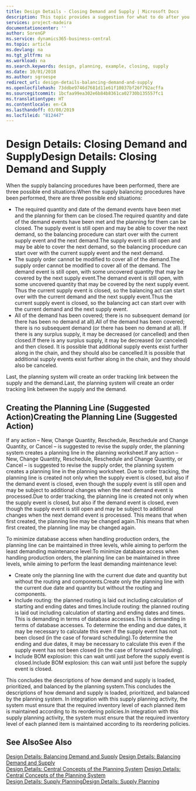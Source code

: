 ```yaml
---
title: Design Details - Closing Demand and Supply | Microsoft Docs
description: This topic provides a suggestion for what to do after you perform supply balancing procedures.
services: project-madeira
documentationcenter: ''
author: SorenGP
ms.service: dynamics365-business-central
ms.topic: article
ms.devlang: na
ms.tgt_pltfrm: na
ms.workload: na
ms.search.keywords: design, planning, example, closing, supply
ms.date: 10/01/2018
ms.author: sgroespe
redirect_url: design-details-balancing-demand-and-supply
ms.openlocfilehash: 73ddbe9746d7681d11e61f10037bf26f792acffa
ms.sourcegitcommit: 1bcfaa99ea302e6b84b8361ca02730b135557fc1
ms.translationtype: HT
ms.contentlocale: en-CA
ms.lasthandoff: 03/08/2019
ms.locfileid: "812447"
---
```

# <a name="design-details-closing-demand-and-supply"></a><span data-ttu-id="f8ee4-103">Design Details: Closing Demand and Supply</span><span class="sxs-lookup"><span data-stu-id="f8ee4-103">Design Details: Closing Demand and Supply</span></span>
<span data-ttu-id="f8ee4-104">When the supply balancing procedures have been performed, there are three possible end situations:</span><span class="sxs-lookup"><span data-stu-id="f8ee4-104">When the supply balancing procedures have been performed, there are three possible end situations:</span></span>  

* <span data-ttu-id="f8ee4-105">The required quantity and date of the demand events have been met and the planning for them can be closed.</span><span class="sxs-lookup"><span data-stu-id="f8ee4-105">The required quantity and date of the demand events have been met and the planning for them can be closed.</span></span> <span data-ttu-id="f8ee4-106">The supply event is still open and may be able to cover the next demand, so the balancing procedure can start over with the current supply event and the next demand.</span><span class="sxs-lookup"><span data-stu-id="f8ee4-106">The supply event is still open and may be able to cover the next demand, so the balancing procedure can start over with the current supply event and the next demand.</span></span>  
* <span data-ttu-id="f8ee4-107">The supply order cannot be modified to cover all of the demand.</span><span class="sxs-lookup"><span data-stu-id="f8ee4-107">The supply order cannot be modified to cover all of the demand.</span></span> <span data-ttu-id="f8ee4-108">The demand event is still open, with some uncovered quantity that may be covered by the next supply event.</span><span class="sxs-lookup"><span data-stu-id="f8ee4-108">The demand event is still open, with some uncovered quantity that may be covered by the next supply event.</span></span> <span data-ttu-id="f8ee4-109">Thus the current supply event is closed, so the balancing act can start over with the current demand and the next supply event.</span><span class="sxs-lookup"><span data-stu-id="f8ee4-109">Thus the current supply event is closed, so the balancing act can start over with the current demand and the next supply event.</span></span>  
* <span data-ttu-id="f8ee4-110">All of the demand has been covered; there is no subsequent demand (or there has been no demand at all).</span><span class="sxs-lookup"><span data-stu-id="f8ee4-110">All of the demand has been covered; there is no subsequent demand (or there has been no demand at all).</span></span> <span data-ttu-id="f8ee4-111">If there is any surplus supply, it may be decreased (or cancelled) and then closed.</span><span class="sxs-lookup"><span data-stu-id="f8ee4-111">If there is any surplus supply, it may be decreased (or canceled) and then closed.</span></span> <span data-ttu-id="f8ee4-112">It is possible that additional supply events exist further along in the chain, and they should also be cancelled.</span><span class="sxs-lookup"><span data-stu-id="f8ee4-112">It is possible that additional supply events exist further along in the chain, and they should also be canceled.</span></span>  

<span data-ttu-id="f8ee4-113">Last, the planning system will create an order tracking link between the supply and the demand.</span><span class="sxs-lookup"><span data-stu-id="f8ee4-113">Last, the planning system will create an order tracking link between the supply and the demand.</span></span>  

## <a name="creating-the-planning-line-suggested-action"></a><span data-ttu-id="f8ee4-114">Creating the Planning Line (Suggested Action)</span><span class="sxs-lookup"><span data-stu-id="f8ee4-114">Creating the Planning Line (Suggested Action)</span></span>  
<span data-ttu-id="f8ee4-115">If any action – New, Change Quantity, Reschedule, Reschedule and Change Quantity, or Cancel – is suggested to revise the supply order, the planning system creates a planning line in the planning worksheet.</span><span class="sxs-lookup"><span data-stu-id="f8ee4-115">If any action – New, Change Quantity, Reschedule, Reschedule and Change Quantity, or Cancel – is suggested to revise the supply order, the planning system creates a planning line in the planning worksheet.</span></span> <span data-ttu-id="f8ee4-116">Due to order tracking, the planning line is created not only when the supply event is closed, but also if the demand event is closed, even though the supply event is still open and may be subject to additional changes when the next demand event is processed.</span><span class="sxs-lookup"><span data-stu-id="f8ee4-116">Due to order tracking, the planning line is created not only when the supply event is closed, but also if the demand event is closed, even though the supply event is still open and may be subject to additional changes when the next demand event is processed.</span></span> <span data-ttu-id="f8ee4-117">This means that when first created, the planning line may be changed again.</span><span class="sxs-lookup"><span data-stu-id="f8ee4-117">This means that when first created, the planning line may be changed again.</span></span>  

<span data-ttu-id="f8ee4-118">To minimize database access when handling production orders, the planning line can be maintained in three levels, while aiming to perform the least demanding maintenance level:</span><span class="sxs-lookup"><span data-stu-id="f8ee4-118">To minimize database access when handling production orders, the planning line can be maintained in three levels, while aiming to perform the least demanding maintenance level:</span></span>  

* <span data-ttu-id="f8ee4-119">Create only the planning line with the current due date and quantity but without the routing and components.</span><span class="sxs-lookup"><span data-stu-id="f8ee4-119">Create only the planning line with the current due date and quantity but without the routing and components.</span></span>  
* <span data-ttu-id="f8ee4-120">Include routing: the planned routing is laid out including calculation of starting and ending dates and times.</span><span class="sxs-lookup"><span data-stu-id="f8ee4-120">Include routing: the planned routing is laid out including calculation of starting and ending dates and times.</span></span> <span data-ttu-id="f8ee4-121">This is demanding in terms of database accesses.</span><span class="sxs-lookup"><span data-stu-id="f8ee4-121">This is demanding in terms of database accesses.</span></span> <span data-ttu-id="f8ee4-122">To determine the ending and due dates, it may be necessary to calculate this even if the supply event has not been closed (in the case of forward scheduling).</span><span class="sxs-lookup"><span data-stu-id="f8ee4-122">To determine the ending and due dates, it may be necessary to calculate this even if the supply event has not been closed (in the case of forward scheduling).</span></span>  
* <span data-ttu-id="f8ee4-123">Include BOM explosion: this can wait until just before the supply event is closed.</span><span class="sxs-lookup"><span data-stu-id="f8ee4-123">Include BOM explosion: this can wait until just before the supply event is closed.</span></span>  

<span data-ttu-id="f8ee4-124">This concludes the descriptions of how demand and supply is loaded, prioritized, and balanced by the planning system.</span><span class="sxs-lookup"><span data-stu-id="f8ee4-124">This concludes the descriptions of how demand and supply is loaded, prioritized, and balanced by the planning system.</span></span> <span data-ttu-id="f8ee4-125">In integration with this supply planning activity, the system must ensure that the required inventory level of each planned item is maintained according to its reordering policies.</span><span class="sxs-lookup"><span data-stu-id="f8ee4-125">In integration with this supply planning activity, the system must ensure that the required inventory level of each planned item is maintained according to its reordering policies.</span></span>  

## <a name="see-also"></a><span data-ttu-id="f8ee4-126">See Also</span><span class="sxs-lookup"><span data-stu-id="f8ee4-126">See Also</span></span>  
<span data-ttu-id="f8ee4-127">[Design Details: Balancing Demand and Supply](design-details-balancing-demand-and-supply.md) </span><span class="sxs-lookup"><span data-stu-id="f8ee4-127">[Design Details: Balancing Demand and Supply](design-details-balancing-demand-and-supply.md) </span></span>  
<span data-ttu-id="f8ee4-128">[Design Details: Central Concepts of the Planning System](design-details-central-concepts-of-the-planning-system.md) </span><span class="sxs-lookup"><span data-stu-id="f8ee4-128">[Design Details: Central Concepts of the Planning System](design-details-central-concepts-of-the-planning-system.md) </span></span>  
[<span data-ttu-id="f8ee4-129">Design Details: Supply Planning</span><span class="sxs-lookup"><span data-stu-id="f8ee4-129">Design Details: Supply Planning</span></span>](design-details-supply-planning.md)
